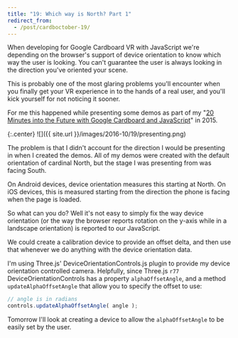 ```yaml
---
title: "19: Which way is North? Part 1"
redirect_from:
  - /post/cardboctober-19/
---
```


When developing for Google Cardboard VR with JavaScript we're depending on the browser's support of device orientation to know which way the user is looking. You can't guarantee the user is always looking in the direction you've oriented your scene.

<!-- more -->

This is probably one of the most glaring problems you'll encounter when you finally get your VR experience in to the hands of a real user, and you'll kick yourself for not noticing it sooner.

For me this happened while presenting some demos as part of my "[20 Minutes into the Future with Google Cardboard and JavaScript](/post/talk-jsoxford-20-minutes-into-the-future/)" in 2015.

{:.center}
![]({{ site.url }}/images/2016-10/19/presenting.png)

The problem is that I didn't account for the direction I would be presenting in when I created the demos. All of my demos were created with the default orientation of cardinal North, but the stage I was presenting from was facing South.

On Android devices, device orientation measures this starting at North. On iOS devices, this is measured starting from the direction the phone is facing when the page is loaded.

So what can you do? Well it's not easy to simply fix the way device orientation (or the way the browser reports rotation on the y-axis while in a landscape orientation) is reported to our JavaScript.

We could create a calibration device to provide an offset delta, and then use that whenever we do anything with the device orientation data.

I'm using Three.js' DeviceOrientationControls.js plugin to provide my device orientation controlled camera. Helpfully, since Three.js `r77` DeviceOrientationControls has a property `alphaOffsetAngle`, and a method `updateAlphaOffsetAngle` that allow you to specify the offset to use:

```javascript
// angle is in radians
controls.updateAlphaOffsetAngle( angle );
```

Tomorrow I'll look at creating a device to allow the `alphaOffsetAngle` to be easily set by the user.
